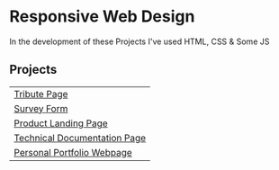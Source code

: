 # Responsive Web Design

In the development of these Projects I've used HTML, CSS & Some JS

## Projects

|                                                                |
| -------------------------------------------------------------- |
| [Tribute Page](./Tribute-Page)                                 |
| [Survey Form](./Survey-Form)                                   |
| [Product Landing Page](./Product-Landing-Page)                 |
| [Technical Documentation Page](./Technical-Documentation-Page) |
| [Personal Portfolio Webpage](./Personal-Portfolio-Webpage)     |
